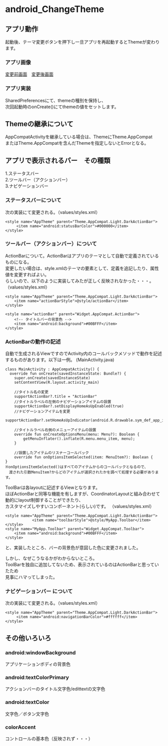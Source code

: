 # android_ChangeTheme

## アプリ動作
起動後、テーマ変更ボタンを押下し一旦アプリを再起動するとThemeが変わります。

### アプリ画像
[変更前画面](pic/theme1.PNG)　[変更後画面](pic/theme2.PNG)

### アプリ実装
SharedPreferencesにて、themeの種別を保持し、  
次回起動時のonCreate()にてthemeの値をセットします。

## Themeの継承について
AppCompatActivityを継承している場合は、ThemeにTheme.AppCompat  
またはTheme.AppCompatを含んだThemeを指定しないとErrorとなる。

## アプリで表示されるバー　その種類  
1.ステータスバー  
2.ツールバー（アクションバー）  
3.ナビゲーションバー  

### ステータスバーについて
次の実装にて変更される。（values/styles.xml）  

    <style name="AppTheme" parent="Theme.AppCompat.Light.DarkActionBar">
         <item name="android:statusBarColor">#000000</item>
    </style>

### ツールバー（アクションバー）について  
ActionBarについて。ActionBarはアプリのテーマとして自動で定義されているものになる。  
変更したい場合は、style.xmlのテーマの要素として、定義を追記したり、属性値を変更すればよい。  
らしいので、以下のように実装してみたが正しく反映されなかった・・・。  
（values/styles.xml）  

    <style name="AppTheme" parent="Theme.AppCompat.Light.DarkActionBar">
        <item name="actionBarStyle">@style/actionBar</item>
    </style>
    
    <style name="actionBar" parent="Widget.AppCompat.ActionBar">
        <!-- タイトルバーの背景色 -->
        <item name="android:background">#00BFFF</item>
    </style>

### ActionBarの動作の記述
自動で生成されるViewですのでActivity内のコールバックメソッドで動作を記述するものがあります。以下は一例。
(MainActivity.java)

    class MainActivity : AppCompatActivity() {
      override fun onCreate(savedInstanceState: Bundle?) {
        super.onCreate(savedInstanceState)
        setContentView(R.layout.activity_main)

        //タイトル名の変更
        supportActionBar?.title = "ActionBar"
        //タイトルラベルの左側のナビゲーションアイテムの設置
        supportActionBar?.setDisplayHomeAsUpEnabled(true)
        //ナビゲーションアイテムを変更
        supportActionBar?.setHomeAsUpIndicator(android.R.drawable.sym_def_app_icon)

        //タイトルラベル右側のメニューアイテムの設置
        override fun onCreateOptionsMenu(menu: Menu?): Boolean {
            getMenuInflater().inflate(R.menu.menu_item, menu);
        }

        //設置したアイテムのリスナーコールバック
        override fun onOptionsItemSelected(item: MenuItem?): Boolean {
    }      
    ※onOptionsItemSelected()はすべてのアイテムからのコールバックとなるので、　　
    　渡された引数MenuItem?からどのアイテムが選択されたかを調べて処理する必要があります。
     
ToolBarは各layoutに記述するViewとなります。  
ほぼActionBarと同等な機能を有しますが、CoordinatorLayoutと組み合わせて動的にlayout制御することができたり、  
カスタマイズしやすいコンポーネント(らしい)です。
（values/styles.xml）

    <style name="AppTheme" parent="Theme.AppCompat.Light.DarkActionBar">
                <item name="toolbarStyle">@style/MyApp.Toolbar</item>
    </style>
    <style name="MyApp.Toolbar" parent="Widget.AppCompat.Toolbar">
        <item name="android:background">#00BFFF</item>
    </style>
 と、実装したところ、バーの背景色が意図した色に変更されました。
 
 しかし、なぜこうなるかがわからないところ。  
 ToolBarを独自に追加してないため、表示されているのはActionBarと思っていたため  
 見事にハマってしまった。
     
### ナビゲーションバー について
次の実装にて変更される。（values/styles.xml）  

    <style name="AppTheme" parent="Theme.AppCompat.Light.DarkActionBar">
         <item name="android:navigationBarColor">#ffffff</item>
    </style>
    
## その他いろいろ  
### android:windowBackground  
アプリケーションボディの背景色  
### android:textColorPrimary  
アクションバーのタイトル文字色/edittextの文字色  
### android:textColor  
文字色／ボタン文字色  
### colorAccent  
コントロールの基本色（反映されず・・・）   
